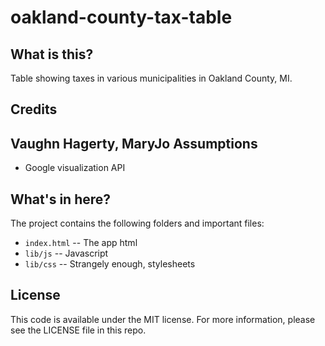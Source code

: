 oakland-county-tax-table
========================

What is this?
-------------

Table showing taxes in various municipalities in Oakland County, MI.

Credits
---------

Vaughn Hagerty, MaryJo
Assumptions
-----------

* Google visualization API

What's in here?
---------------

The project contains the following folders and important files:

* ``index.html`` -- The app html
* ``lib/js`` -- Javascript
* ``lib/css`` -- Strangely enough, stylesheets

License
----------

This code is available under the MIT license. For more information, please see the LICENSE file in this repo.

